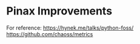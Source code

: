 # Pinax Improvements

For reference: 
https://hynek.me/talks/python-foss/
https://github.com/chaoss/metrics

